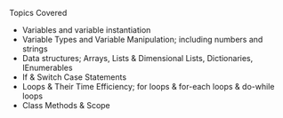 Topics Covered
- Variables and variable instantiation
- Variable Types and Variable Manipulation; including numbers and strings
- Data structures; Arrays, Lists & Dimensional Lists, Dictionaries, IEnumerables
- If & Switch Case Statements
- Loops & Their Time Efficiency; for loops & for-each loops & do-while loops
- Class Methods & Scope
